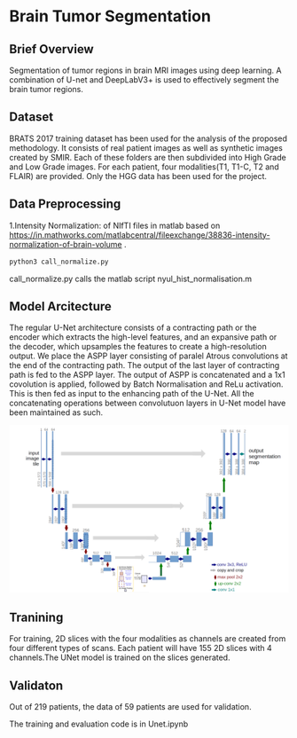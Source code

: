 # Brain Tumor Segmentation

## Brief Overview

Segmentation of tumor regions in brain MRI images using deep learning. A combination of U-net and DeepLabV3+ is used to effectively segment the brain tumor regions.

## Dataset

BRATS 2017 training dataset has been used for the analysis of the proposed methodology. It consists of real patient images as well as synthetic images created by SMIR. Each of these folders are then subdivided into High Grade and Low Grade images. For each patient, four modalities(T1, T1-C, T2 and FLAIR) are provided. Only the HGG data has been used for the project.

## Data Preprocessing

1.Intensity Normalization: of NIfTI files in matlab based on https://in.mathworks.com/matlabcentral/fileexchange/38836-intensity-normalization-of-brain-volume .

```bash
python3 call_normalize.py
```
call_normalize.py calls the matlab script nyul_hist_normalisation.m

## Model Arcitecture
The regular U-Net architecture consists of a contracting path or the encoder which extracts the high-level features, and an expansive path or the decoder, which upsamples the features to create a high-resolution output. We place the ASPP layer consisting of paralel Atrous convolutions at the end of the contracting path. The output of the last layer of contracting path is fed to the ASPP layer. The output of ASPP is concatenated and a 1x1 covolution is applied, followed by Batch Normalisation and ReLu activation. This is then fed as input to the enhancing path of the U-Net. All the concatenating operations between convolutuon layers in U-Net model have been maintained as such.

![alt text](https://github.com/JazBern/BrainTumor-Segmentation/blob/master/archi2%20(1).png)

## Tranining
For training, 2D slices with the four modalities as channels are created from four different types of scans. Each patient will have 155 2D slices with 4 channels.The UNet model is trained on the slices generated.

## Validaton
Out of 219 patients, the data of 59 patients are used for validation.

The training and evaluation code is in Unet.ipynb





